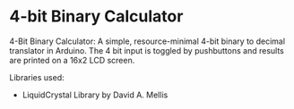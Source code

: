 # 4-bit Binary Calculator

4-Bit Binary Calculator:
  A simple, resource-minimal 4-bit binary to decimal translator in Arduino. The 4 bit input is toggled by pushbuttons and results are printed on a 16x2 LCD screen.


Libraries used: 
 * LiquidCrystal Library by David A. Mellis
